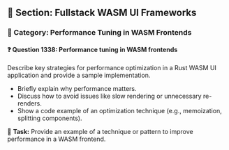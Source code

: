 ## 📘 Section: Fullstack WASM UI Frameworks  
### 🔹 Category: Performance Tuning in WASM Frontends  
#### ❓ Question 1338: Performance tuning in WASM frontends

Describe key strategies for performance optimization in a Rust WASM UI application and provide a sample implementation.

- Briefly explain why performance matters.
- Discuss how to avoid issues like slow rendering or unnecessary re-renders.
- Show a code example of an optimization technique (e.g., memoization, splitting components).

🔧 **Task:** Provide an example of a technique or pattern to improve performance in a WASM frontend.
